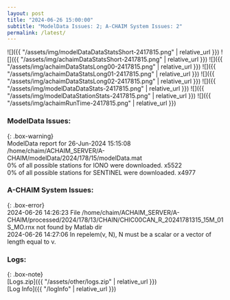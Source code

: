 ```yaml
---
layout: post
title: "2024-06-26 15:00:00"
subtitle: "ModelData Issues: 2; A-CHAIM System Issues: 2"
permalink: /latest/
---
```


![]({{ "/assets/img/modelDataDataStatsShort-2417815.png" | relative_url }})
![]({{ "/assets/img/achaimDataStatsShort-2417815.png" | relative_url }})
![]({{ "/assets/img/achaimDataStatsLong00-2417815.png" | relative_url }})
![]({{ "/assets/img/achaimDataStatsLong01-2417815.png" | relative_url }})
![]({{ "/assets/img/achaimDataStatsLong02-2417815.png" | relative_url }})
![]({{ "/assets/img/modelDataDataStats-2417815.png" | relative_url }})
![]({{ "/assets/img/modelDataStationStats-2417815.png" | relative_url }})
![]({{ "/assets/img/achaimRunTime-2417815.png" | relative_url }})


### ModelData Issues:  
  
{: .box-warning}  
 ModelData report for 26-Jun-2024 15:15:08   
 /home/chaim/ACHAIM_SERVER/A-CHAIM/modelData/2024/178/15/modelData.mat   
 0% of all possible stations for IONO were downloaded. x5522   
 0% of all possible stations for SENTINEL were downloaded. x4977   
  
### A-CHAIM System Issues:  
  
{: .box-error}  
2024-06-26 14:26:23 File /home/chaim/ACHAIM_SERVER/A-CHAIM/processed/2024/178/13/CHAIN/CHIC00CAN_R_20241781315_15M_01S_MO.rnx not found by Matlab dir  
2024-06-26 14:27:06 In repelem(v, N), N must be a scalar or a vector of length equal to v.  

### Logs:  
  
{: .box-note}  
[Logs.zip]({{ "/assets/other/logs.zip" | relative_url }})  
[Log Info]({{ "/logInfo" | relative_url }})  
